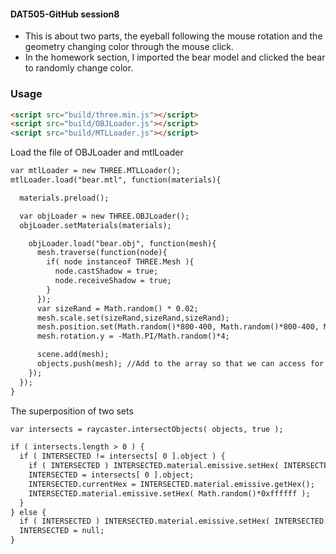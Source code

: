#### DAT505-GitHub session8 ####

* This is about two parts, the eyeball following the mouse rotation and the geometry changing color through the mouse click.
* In the homework section, I imported the bear model and clicked the bear to randomly change color.

### Usage ###

```html
<script src="build/three.min.js"></script>
<script src="build/OBJLoader.js"></script>
<script src="build/MTLLoader.js"></script>
```
Load the file of OBJLoader and mtlLoader

```html
var mtlLoader = new THREE.MTLLoader();
mtlLoader.load("bear.mtl", function(materials){

  materials.preload();

  var objLoader = new THREE.OBJLoader();
  objLoader.setMaterials(materials);

    objLoader.load("bear.obj", function(mesh){
      mesh.traverse(function(node){
        if( node instanceof THREE.Mesh ){
          node.castShadow = true;
          node.receiveShadow = true;
        }
      });
      var sizeRand = Math.random() * 0.02;
      mesh.scale.set(sizeRand,sizeRand,sizeRand);
      mesh.position.set(Math.random()*800-400, Math.random()*800-400, Math.random()*800-400);
      mesh.rotation.y = -Math.PI/Math.random()*4;

      scene.add(mesh);
      objects.push(mesh); //Add to the array so that we can access for raycasting
    });
  });
}
```

The superposition of two sets

```html
var intersects = raycaster.intersectObjects( objects, true );

if ( intersects.length > 0 ) {
  if ( INTERSECTED != intersects[ 0 ].object ) {
    if ( INTERSECTED ) INTERSECTED.material.emissive.setHex( INTERSECTED.currentHex );
    INTERSECTED = intersects[ 0 ].object;
    INTERSECTED.currentHex = INTERSECTED.material.emissive.getHex();
    INTERSECTED.material.emissive.setHex( Math.random()*0xffffff );
  }
} else {
  if ( INTERSECTED ) INTERSECTED.material.emissive.setHex( INTERSECTED.currentHex );
  INTERSECTED = null;
}
```
